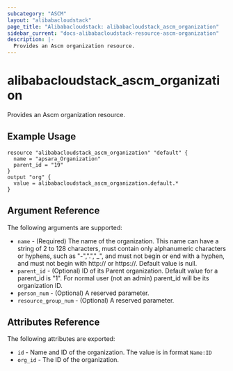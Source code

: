 ```yaml
---
subcategory: "ASCM"
layout: "alibabacloudstack"
page_title: "Alibabacloudstack: alibabacloudstack_ascm_organization"
sidebar_current: "docs-alibabacloudstack-resource-ascm-organization"
description: |-
  Provides an Ascm organization resource.
---
```


# alibabacloudstack_ascm_organization

Provides an Ascm organization resource.

## Example Usage

```
resource "alibabacloudstack_ascm_organization" "default" {
  name = "apsara_Organization"
  parent_id = "19"
}
output "org" {
  value = alibabacloudstack_ascm_organization.default.*
}
```
## Argument Reference

The following arguments are supported:

* `name` - (Required) The name of the organization. This name can have a string of 2 to 128 characters, must contain only alphanumeric characters or hyphens, such as "-",".","_", and must not begin or end with a hyphen, and must not begin with http:// or https://. Default value is null.
* `parent_id` - (Optional) ID of its Parent organization. Default value for a parent_id is "1". For normal user (not an admin) parent_id will be its organization ID.
* `person_num` - (Optional) A reserved parameter.
* `resource_group_num` - (Optional) A reserved parameter.

## Attributes Reference

The following attributes are exported:

* `id` - Name and ID of the organization. The value is in format `Name:ID`
* `org_id` - The ID of the organization.